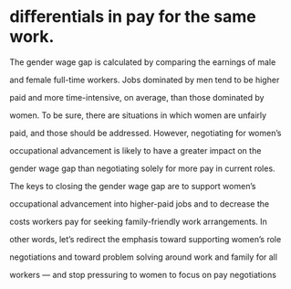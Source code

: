 # diﬀerentials in pay for the same work.

The gender wage gap is calculated by comparing the earnings of male

and female full-time workers. Jobs dominated by men tend to be higher

paid and more time-intensive, on average, than those dominated by

women. To be sure, there are situations in which women are unfairly

paid, and those should be addressed. However, negotiating for women’s

occupational advancement is likely to have a greater impact on the

gender wage gap than negotiating solely for more pay in current roles.

The keys to closing the gender wage gap are to support women’s

occupational advancement into higher-paid jobs and to decrease the

costs workers pay for seeking family-friendly work arrangements. In

other words, let’s redirect the emphasis toward supporting women’s role

negotiations and toward problem solving around work and family for all

workers — and stop pressuring to women to focus on pay negotiations